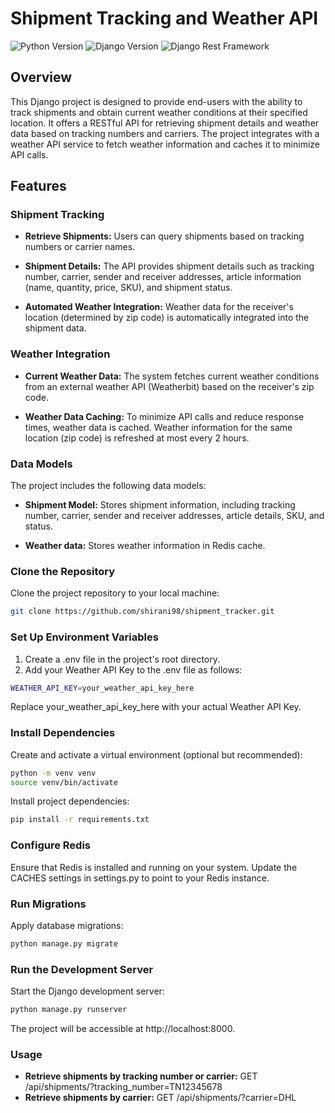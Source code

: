 # Shipment Tracking and Weather API
![Python Version](https://img.shields.io/badge/Python-3.10%2B-blue.svg)
![Django Version](https://img.shields.io/badge/Django-4.2%2B-green.svg)
![Django Rest Framework](https://img.shields.io/badge/Django%20Rest%20Framework-3.14%2B-orange.svg)
## Overview

This Django project is designed to provide end-users with the ability to track shipments and obtain current weather conditions at their specified location. It offers a RESTful API for retrieving shipment details and weather data based on tracking numbers and carriers. The project integrates with a weather API service to fetch weather information and caches it to minimize API calls.

## Features

### Shipment Tracking

- **Retrieve Shipments:** Users can query shipments based on tracking numbers or carrier names.

- **Shipment Details:** The API provides shipment details such as tracking number, carrier, sender and receiver addresses, article information (name, quantity, price, SKU), and shipment status.

- **Automated Weather Integration:** Weather data for the receiver's location (determined by zip code) is automatically integrated into the shipment data.

### Weather Integration

- **Current Weather Data:** The system fetches current weather conditions from an external weather API (Weatherbit) based on the receiver's zip code.

- **Weather Data Caching:** To minimize API calls and reduce response times, weather data is cached. Weather information for the same location (zip code) is refreshed at most every 2 hours.

### Data Models

The project includes the following data models:

- **Shipment Model:** Stores shipment information, including tracking number, carrier, sender and receiver addresses, article details, SKU, and status.

- **Weather data:** Stores weather information in Redis cache.


### Clone the Repository

Clone the project repository to your local machine:

```bash
git clone https://github.com/shirani98/shipment_tracker.git
```

### Set Up Environment Variables

1. Create a .env file in the project's root directory.
2. Add your Weather API Key to the .env file as follows:
```bash
WEATHER_API_KEY=your_weather_api_key_here
```
Replace your_weather_api_key_here with your actual Weather API Key.

### Install Dependencies

Create and activate a virtual environment (optional but recommended):

```bash
python -m venv venv
source venv/bin/activate
```
Install project dependencies:

```bash
pip install -r requirements.txt
```

### Configure Redis
Ensure that Redis is installed and running on your system. Update the CACHES settings in settings.py to point to your Redis instance.


### Run Migrations
Apply database migrations:
```bash
python manage.py migrate
```

### Run the Development Server
Start the Django development server:
```bash
python manage.py runserver
```
The project will be accessible at http://localhost:8000.

### Usage
- **Retrieve shipments by tracking number or carrier:** GET /api/shipments/?tracking_number=TN12345678
- **Retrieve shipments by carrier:** GET /api/shipments/?carrier=DHL



